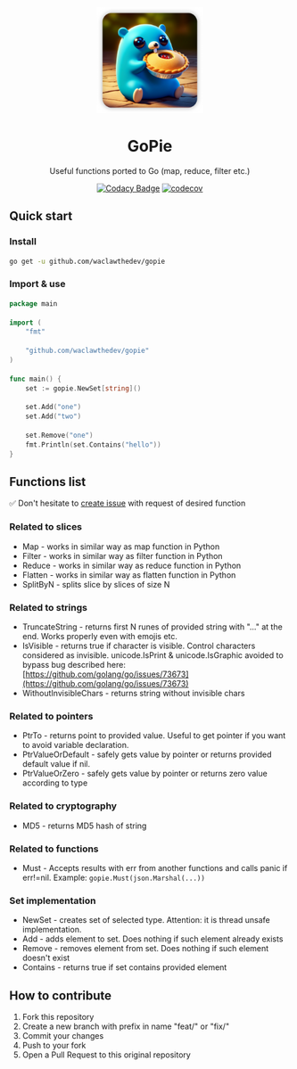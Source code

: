 <div align="center">

<img height="190" src="https://github.com/waclawthedev/gopie/blob/main/gopie_logo.png">

<h1 align="center">GoPie</h1>

Useful functions ported to Go (map, reduce, filter etc.)

[![Codacy Badge](https://app.codacy.com/project/badge/Grade/79a87ed9999b4682b8409e98d8e6b482)](https://app.codacy.com/gh/waclawthedev/gopie/dashboard?utm_source=gh&utm_medium=referral&utm_content=&utm_campaign=Badge_grade)
[![codecov](https://codecov.io/gh/waclawthedev/gopie/graph/badge.svg?token=DQHPG80YRS)](https://codecov.io/gh/waclawthedev/gopie)

</div>

## Quick start

### Install

```sh
go get -u github.com/waclawthedev/gopie
```

### Import & use

```go
package main

import (
    "fmt"

    "github.com/waclawthedev/gopie"
)

func main() {
    set := gopie.NewSet[string]()

    set.Add("one")
    set.Add("two")

    set.Remove("one")
    fmt.Println(set.Contains("hello"))
}
```

## Functions list

✅ Don't hesitate to [create issue](https://github.com/waclawthedev/gopie/issues/new) with request of desired function

### Related to slices

*  Map - works in similar way as map function in Python
*  Filter - works in similar way as filter function in Python
*  Reduce - works in similar way as reduce function in Python
*  Flatten - works in similar way as flatten function in Python
*  SplitByN - splits slice by slices of size N

### Related to strings

*  TruncateString - returns first N runes of provided string with "..." at the end. Works properly even with emojis etc.
*  IsVisible - returns true if character is visible. Control characters considered as invisible. unicode.IsPrint & unicode.IsGraphic avoided to bypass bug described here: [https://github.com/golang/go/issues/73673](https://github.com/golang/go/issues/73673)
*  WithoutInvisibleChars - returns string without invisible chars

### Related to pointers

*  PtrTo - returns point to provided value. Useful to get pointer if you want to avoid variable declaration.
*  PtrValueOrDefault - safely gets value by pointer or returns provided default value if nil.
*  PtrValueOrZero - safely gets value by pointer or returns zero value according to type

### Related to cryptography

*  MD5 - returns MD5 hash of string

### Related to functions

*  Must - Accepts results with err from another functions and calls panic if err!=nil. Example: `gopie.Must(json.Marshal(...))`

### Set implementation

*  NewSet - creates set of selected type. Attention: it is thread unsafe implementation.
*  Add - adds element to set. Does nothing if such element already exists
*  Remove - removes element from set. Does nothing if such element doesn't exist
*  Contains - returns true if set contains provided element

## How to contribute

1. Fork this repository
2. Create a new branch with prefix in name "feat/" or "fix/"
3. Commit your changes
4. Push to your fork
5. Open a Pull Request to this original repository
